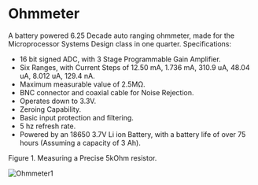 # Ohmmeter
A battery powered 6.25 Decade auto ranging ohmmeter, made for the Microprocessor Systems Design class in one quarter. 
Specifications:
* 16 bit signed ADC, with 3 Stage Programmable Gain Amplifier.
* Six Ranges, with Current Steps of 12.50 mA, 1.736 mA, 310.9 uA, 48.04 uA, 8.012 uA, 129.4 nA.
* Maximum measurable value of 2.5MΩ.
* BNC connector and coaxial cable for Noise Rejection.
* Operates down to 3.3V.
* Zeroing Capability.
* Basic input protection and filtering.
* 5 hz refresh rate.
* Powered by an 18650 3.7V Li ion Battery, with a battery life of over 75 hours (Assuming a capacity of 3 Ah).

Figure 1. Measuring a Precise 5kOhm resistor.

![Ohmmeter1](https://user-images.githubusercontent.com/122324428/211429192-8cd7d599-cb19-4cc0-996d-7d6baa555dbd.png)
